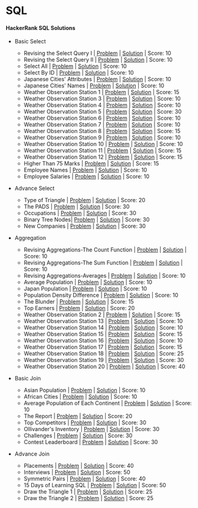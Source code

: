 # SQL
#### HackerRank SQL Solutions

* Basic Select
  * Revising the Select Query I | [Problem](https://www.hackerrank.com/challenges/revising-the-select-query/problem) | [Solution](https://github.com/vikramtalware/SQL/blob/master/1.%20Basic%20Select/1.%20Revising%20the%20Select%20Query%20I) | Score: 10
  * Revising the Select Query II | [Problem](https://www.hackerrank.com/challenges/revising-the-select-query-2) | [Solution](https://github.com/vikramtalware/SQL/blob/master/1.%20Basic%20Select/2.%20Revising%20the%20Select%20Query%20II) | Score: 10
  * Select All | [Problem](https://www.hackerrank.com/challenges/select-all-sql) | [Solution](https://github.com/vikramtalware/SQL/blob/master/1.%20Basic%20Select/3.%20Select%20All) | Score: 10
  * Select By ID | [Problem](https://www.hackerrank.com/challenges/select-by-id) | [Solution](https://github.com/vikramtalware/SQL/commit/0f063947ca641232aecae9c2a61cd98cd79ee91c) | Score: 10
  * Japanese Cities' Attributes | [Problem](https://www.hackerrank.com/challenges/japanese-cities-attributes) | [Solution](https://github.com/vikramtalware/SQL/blob/master/1.%20Basic%20Select/5.%20Japanese%20Cities'%20Attributes) | Score: 10
  * Japanese Cities' Names | [Problem](https://www.hackerrank.com/challenges/japanese-cities-name) | [Solution](https://github.com/vikramtalware/SQL/blob/master/1.%20Basic%20Select/6.%20Japanese%20Cities'%20Names) | Score: 10
  * Weather Observation Station 1 | [Problem](https://www.hackerrank.com/challenges/weather-observation-station-1) | [Solution](https://github.com/vikramtalware/SQL/blob/master/1.%20Basic%20Select/7.%20Weather%20Observation%20Station%201) | Score: 15
  * Weather Observation Station 3 | [Problem](https://www.hackerrank.com/challenges/weather-observation-station-3) | [Solution](https://github.com/vikramtalware/SQL/blob/master/1.%20Basic%20Select/8.%20Weather%20Observation%20Station%203) | Score: 10
  * Weather Observation Station 4 | [Problem](https://www.hackerrank.com/challenges/weather-observation-station-4) | [Solution](https://github.com/vikramtalware/SQL/blob/master/1.%20Basic%20Select/9.%20Weather%20Observation%20Station%204) | Score: 10
  * Weather Observation Station 5 | [Problem](https://www.hackerrank.com/challenges/weather-observation-station-5) | [Solution](https://github.com/vikramtalware/SQL/blob/master/1.%20Basic%20Select/10.%20Weather%20Observation%20Station%205) | Score: 30
  * Weather Observation Station 6 | [Problem](https://www.hackerrank.com/challenges/weather-observation-station-6) | [Solution](https://github.com/vikramtalware/SQL/blob/master/1.%20Basic%20Select/11.%20Weather%20Observation%20Station%206) | Score: 10
  * Weather Observation Station 7 | [Problem](https://www.hackerrank.com/challenges/weather-observation-station-7) | [Solution](https://github.com/vikramtalware/SQL/blob/master/1.%20Basic%20Select/12.%20Weather%20Observation%20Station%207) | Score: 10
  * Weather Observation Station 8 | [Problem](https://www.hackerrank.com/challenges/weather-observation-station-8) | [Solution](https://github.com/vikramtalware/SQL/blob/master/1.%20Basic%20Select/13.%20Weather%20Observation%20Station%208) | Score: 15
  * Weather Observation Station 9 | [Problem](https://www.hackerrank.com/challenges/weather-observation-station-9) | [Solution](https://github.com/vikramtalware/SQL/blob/master/1.%20Basic%20Select/14.%20Weather%20Observation%20Station%209) | Score: 10
  * Weather Observation Station 10 | [Problem](https://www.hackerrank.com/challenges/weather-observation-station-10) | [Solution](https://github.com/vikramtalware/SQL/blob/master/1.%20Basic%20Select/15.%20Weather%20Observation%20Station%2010) | Score: 10
  * Weather Observation Station 11 | [Problem](https://www.hackerrank.com/challenges/weather-observation-station-11) | [Solution](https://github.com/vikramtalware/SQL/blob/master/1.%20Basic%20Select/16.%20Weather%20Observation%20Station%2011) | Score: 15
  * Weather Observation Station 12 | [Problem](https://www.hackerrank.com/challenges/weather-observation-station-12) | [Solution](https://github.com/vikramtalware/SQL/blob/master/1.%20Basic%20Select/17.%20Weather%20Observation%20Station%2012) | Score: 15
  * Higher Than 75 Marks | [Problem](https://www.hackerrank.com/challenges/more-than-75-marks) | [Solution](https://github.com/vikramtalware/SQL/blob/master/1.%20Basic%20Select/18.%20Higher%20Than%2075%20Marks) | Score: 15
  * Employee Names | [Problem](https://www.hackerrank.com/challenges/name-of-employees) | [Solution](https://github.com/vikramtalware/SQL/blob/master/1.%20Basic%20Select/19.%20Employee%20Names) | Score: 10
  * Employee Salaries | [Problem](https://www.hackerrank.com/challenges/salary-of-employees) | [Solution](https://github.com/vikramtalware/SQL/blob/master/1.%20Basic%20Select/20.%20Employee%20Salaries) | Score: 10

* Advance Select
  * Type of Triangle | [Problem](https://www.hackerrank.com/challenges/what-type-of-triangle) | [Solution](https://github.com/vikramtalware/SQL/blob/master/2.%20Advance%20Select/01.%20Type%20of%20Triangle) | Score: 20
  * The PADS | [Problem](https://www.hackerrank.com/challenges/the-pads) | [Solution](https://github.com/vikramtalware/SQL/blob/master/2.%20Advance%20Select/02.%20The%20PADS) | Score: 30
  * Occupations | [Problem](https://www.hackerrank.com/challenges/occupations) | [Solution](https://github.com/vikramtalware/SQL/blob/master/2.%20Advance%20Select/03.%20Occupations) | Score: 30
  * Binary Tree Nodes| [Problem](https://www.hackerrank.com/challenges/binary-search-tree-1) | [Solution](https://github.com/vikramtalware/SQL/blob/master/2.%20Advance%20Select/04.%20Binary%20Tree%20Nodes) | Score: 30
  * New Companies | [Problem](https://www.hackerrank.com/challenges/the-company) | [Solution](https://github.com/vikramtalware/SQL/blob/master/2.%20Advance%20Select/05.%20New%20Companies) | Score: 30

* Aggregation
  * Revising Aggregations-The Count Function | [Problem](https://www.hackerrank.com/challenges/revising-aggregations-the-count-function) | [Solution](https://github.com/vikramtalware/SQL/blob/master/3.%20Aggregations/01.%20Revising%20Aggregations%20-%20The%20Count%20Function) | Score: 10
  * Revising Aggregations-The Sum Function | [Problem](https://www.hackerrank.com/challenges/revising-aggregations-sum) | [Solution](https://github.com/vikramtalware/SQL/blob/master/3.%20Aggregations/02.%20Revising%20Aggregations%20-%20The%20Sum%20Function) | Score: 10
  * Revising Aggregations-Averages | [Problem](https://www.hackerrank.com/challenges/revising-aggregations-the-average-function) | [Solution](https://github.com/vikramtalware/SQL/blob/master/3.%20Aggregations/03.%20Revising%20Aggregations%20-%20Averages) | Score: 10
  * Average Population | [Problem](https://www.hackerrank.com/challenges/average-population) | [Solution](https://github.com/vikramtalware/SQL/blob/master/3.%20Aggregations/04.%20Average%20Population) | Score: 10
  * Japan Population | [Problem](https://www.hackerrank.com/challenges/japan-population) | [Solution](https://github.com/vikramtalware/SQL/blob/master/3.%20Aggregations/05.%20Japan%20Population) | Score: 10
  * Population Density Difference | [Problem](https://www.hackerrank.com/challenges/population-density-difference) | [Solution]() | Score: 10
  * The Blunder | [Problem](https://www.hackerrank.com/challenges/the-blunder) | [Solution](https://github.com/vikramtalware/SQL/blob/master/3.%20Aggregations/07.%20The%20Blunder) | Score: 15
  * Top Earners | [Problem](https://www.hackerrank.com/challenges/earnings-of-employees) | [Solution](https://github.com/vikramtalware/SQL/blob/master/3.%20Aggregations/08.%20Top%20Earners) | Score: 20
  * Weather Observation Station 2 | [Problem](https://www.hackerrank.com/challenges/weather-observation-station-2) | [Solution](https://github.com/vikramtalware/SQL/blob/master/3.%20Aggregations/09.%20Weather%20Observation%20Station%202) | Score: 15
  * Weather Observation Station 13 | [Problem](https://www.hackerrank.com/challenges/weather-observation-station-13) | [Solution](https://github.com/vikramtalware/SQL/blob/master/3.%20Aggregations/10.%20Weather%20Observation%20Station%2013) | Score: 10
  * Weather Observation Station 14 | [Problem](https://www.hackerrank.com/challenges/weather-observation-station-14) | [Solution](https://github.com/vikramtalware/SQL/blob/master/3.%20Aggregations/11.%20Weather%20Observation%20Station%2014) | Score: 10
  * Weather Observation Station 15 | [Problem](https://www.hackerrank.com/challenges/weather-observation-station-15) | [Solution](https://github.com/vikramtalware/SQL/blob/master/3.%20Aggregations/12.%20Weather%20Observation%20Station%2015) | Score: 15
  * Weather Observation Station 16 | [Problem](https://www.hackerrank.com/challenges/weather-observation-station-16) | [Solution](https://github.com/vikramtalware/SQL/blob/master/3.%20Aggregations/13.%20Weather%20Observation%20Station%2016) | Score: 10
  * Weather Observation Station 17 | [Problem](https://www.hackerrank.com/challenges/weather-observation-station-17) | [Solution](https://github.com/vikramtalware/SQL/blob/master/3.%20Aggregations/14.%20Weather%20Observation%20Station%2017) | Score: 15
  * Weather Observation Station 18 | [Problem](https://www.hackerrank.com/challenges/weather-observation-station-18) | [Solution](https://github.com/vikramtalware/SQL/blob/master/3.%20Aggregations/15.%20Weather%20Observation%20Station%2018) | Score: 25
  * Weather Observation Station 19 | [Problem](https://www.hackerrank.com/challenges/weather-observation-station-19) | [Solution](https://github.com/vikramtalware/SQL/blob/master/3.%20Aggregations/16.%20Weather%20Observation%20Station%2019) | Score: 30
  * Weather Observation Station 20 | [Problem](https://www.hackerrank.com/challenges/weather-observation-station-20) | [Solution](https://github.com/vikramtalware/SQL/blob/master/3.%20Aggregations/17.%20Weather%20Observation%20Station%2020) | Score: 40  
  
* Basic Join
  * Asian Population  | [Problem](https://www.hackerrank.com/challenges/asian-population) | [Solution](https://github.com/vikramtalware/SQL/blob/master/4.%20Basic%20Join/01.%20Asian%20Population) | Score: 10
  * African Cities | [Problem](https://www.hackerrank.com/challenges/african-cities) | [Solution](https://github.com/vikramtalware/SQL/blob/master/4.%20Basic%20Join/02.%20African%20Cities) | Score: 10
  * Average Population of Each Continent | [Problem](https://www.hackerrank.com/challenges/average-population-of-each-continent) | [Solution](https://github.com/vikramtalware/SQL/blob/master/4.%20Basic%20Join/03.%20Average%20Population%20of%20Each%20Continent) | Score: 10
  * The Report | [Problem](https://www.hackerrank.com/challenges/the-report) | [Solution](https://github.com/vikramtalware/SQL/blob/master/4.%20Basic%20Join/04.%20The%20Report) | Score: 20
  * Top Competitors | [Problem](https://www.hackerrank.com/challenges/full-score) | [Solution](https://github.com/vikramtalware/SQL/blob/master/4.%20Basic%20Join/05.%20Top%20Competitors) | Score: 30
  * Ollivander's Inventory | [Problem](https://www.hackerrank.com/challenges/harry-potter-and-wands) | [Solution](https://github.com/vikramtalware/SQL/blob/master/4.%20Basic%20Join/06.%20Ollivander's%20Inventory) | Score: 30
  * Challenges | [Problem](https://www.hackerrank.com/challenges/challenges) | [Solution](https://github.com/vikramtalware/SQL/blob/master/4.%20Basic%20Join/07.%20Challenges) | Score: 30
  * Contest Leaderboard | [Problem](https://www.hackerrank.com/challenges/contest-leaderboard) | [Solution](https://github.com/vikramtalware/SQL/blob/master/4.%20Basic%20Join/08.%20Contest%20Leaderboard) | Score: 30

* Advance Join
  * Placements | [Problem](https://www.hackerrank.com/challenges/placements) | [Solution](https://github.com/vikramtalware/SQL/blob/master/5.%20Advance%20Join/01.%20Placements) | Score: 40
  * Interviews | [Problem](https://www.hackerrank.com/challenges/interviews) | [Solution](https://github.com/vikramtalware/SQL/blob/master/5.%20Advance%20Join/02.%20Interviews) | Score: 50
  * Symmetric Pairs | [Problem](https://www.hackerrank.com/challenges/symmetric-pairs) | [Solution](https://github.com/vikramtalware/SQL/blob/master/5.%20Advance%20Join/03.%20Symmetric%20Pairs) | Score: 40
  * 15 Days of Learning SQL | [Problem](https://www.hackerrank.com/challenges/15-days-of-learning-sql) | [Solution](https://github.com/vikramtalware/SQL/blob/master/5.%20Advance%20Join/04.%2015%20days%20of%20learning%20SQL) | Score: 50
  * Draw the Triangle 1 | [Problem](https://www.hackerrank.com/challenges/draw-the-triangle-1) | [Solution](https://github.com/vikramtalware/SQL/blob/master/5.%20Advance%20Join/05.%20Draw%20the%20Triangle%201) | Score: 25
  * Draw the Triangle 2 | [Problem](https://www.hackerrank.com/challenges/draw-the-triangle-2) | [Solution](https://github.com/vikramtalware/SQL/blob/master/5.%20Advance%20Join/06.%20Draw%20the%20Triangle%202) | Score: 25
